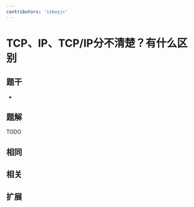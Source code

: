 ```yaml
---
contributors: 'isboyjc'
---
```


# TCP、IP、TCP/IP分不清楚？有什么区别


## 题干

- 



## 题解

<!-- ::: details 点我查看题解 -->

  TODO

<!-- ::: -->



## 相同


## 相关


## 扩展

